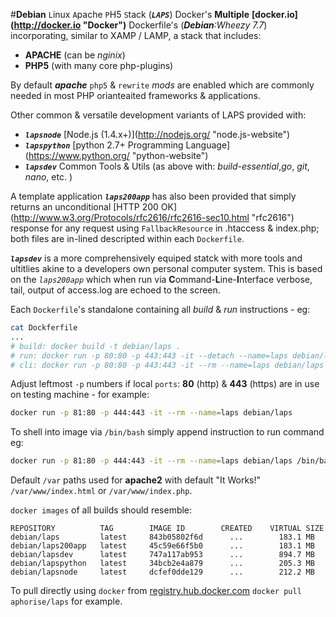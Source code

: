 #__Debian__ ``L``inux ``A``pache ``P``H5 ``S``tack (__*``LAPS``*__) Docker's
**Multiple** **[docker.io](http://docker.io \"Docker\")** Dockerfile's (_**Debian**:Wheezy 7.7_) incorporating, similar to XAMP / LAMP, a stack that includes:
- **APACHE** (can be _nginix_)
- **PHP5** (with many core php-plugins)

By default **_apache_** ``php5`` & ``rewrite`` _mods_ are enabled which are commonly needed in most PHP orianteaited frameworks & applications. 

Other common & versatile development variants of LAPS provided with:
- __*``lapsnode``*__ [Node.js (1.4.x+)](http://nodejs.org/ \"node.js-website\")
- __*``lapspython``*__ [python 2.7+ Programming Language](https://www.python.org/ \"python-website\")
- __*``lapsdev``*__ Common Tools &  Utils (as above with: _build-essential_,_go_, _git_, _nano_, etc. ) 

A template application *__``laps200app``__* has also been provided that simply returns an unconditional [HTTP 200 OK](http://www.w3.org/Protocols/rfc2616/rfc2616-sec10.html \"rfc2616\") response for any request using ```FallbackResource``` in .htaccess & index.php; both files are in-lined descripted within each ```Dockerfile```. 

*__``lapsdev``__* is a more comprehensively equiped statck with more tools and ultitlies akine to a developers own personal computer system. This is based on the _``laps200app``_ which when run via **C**ommand-**L**ine-**I**nterface verbose, tail, output of access.log are echoed to the screen. 

Each ``Dockerfile``'s standalone containing all _build_ & _run_ instructions - eg:
```sh
cat Dockferfile
...
# build: docker build -t debian/laps .
# run: docker run -p 80:80 -p 443:443 -it --detach --name=laps debian/laps
# cli: docker run -p 80:80 -p 443:443 -it --rm --name=laps debian/laps
```
Adjust leftmost ``-p`` numbers if local ``ports``: **80** (http) & **443** (https) are in use on testing machine - for example:
```sh
docker run -p 81:80 -p 444:443 -it --rm --name=laps debian/laps
```
To shell into image via ``/bin/bash`` simply append instruction to run command eg: 
```sh
docker run -p 81:80 -p 444:443 -it --rm --name=laps debian/laps /bin/bash
```
Default ``/var`` paths used for __apache2__ with default "It Works!" ``/var/www/index.html`` or ``/var/www/index.php``.

``docker images`` of all builds should resemble:
```
REPOSITORY          TAG        IMAGE ID        CREATED    VIRTUAL SIZE
debian/laps         latest     843b05802f6d      ...        183.1 MB
debian/laps200app   latest     45c59e66f5b0      ...        183.1 MB
debian/lapsdev      latest     747a117ab953      ...        894.7 MB
debian/lapspython   latest     34bcb2e4a879      ...        205.3 MB
debian/lapsnode     latest     dcfef0dde129      ...        212.2 MB
```
To pull directly using ``docker`` from  [registry.hub.docker.com](https://registry.hub.docker.com/u/aphorise/debian-laps/ "registry.hub.docker.com") ``docker pull aphorise/laps`` for example. 
